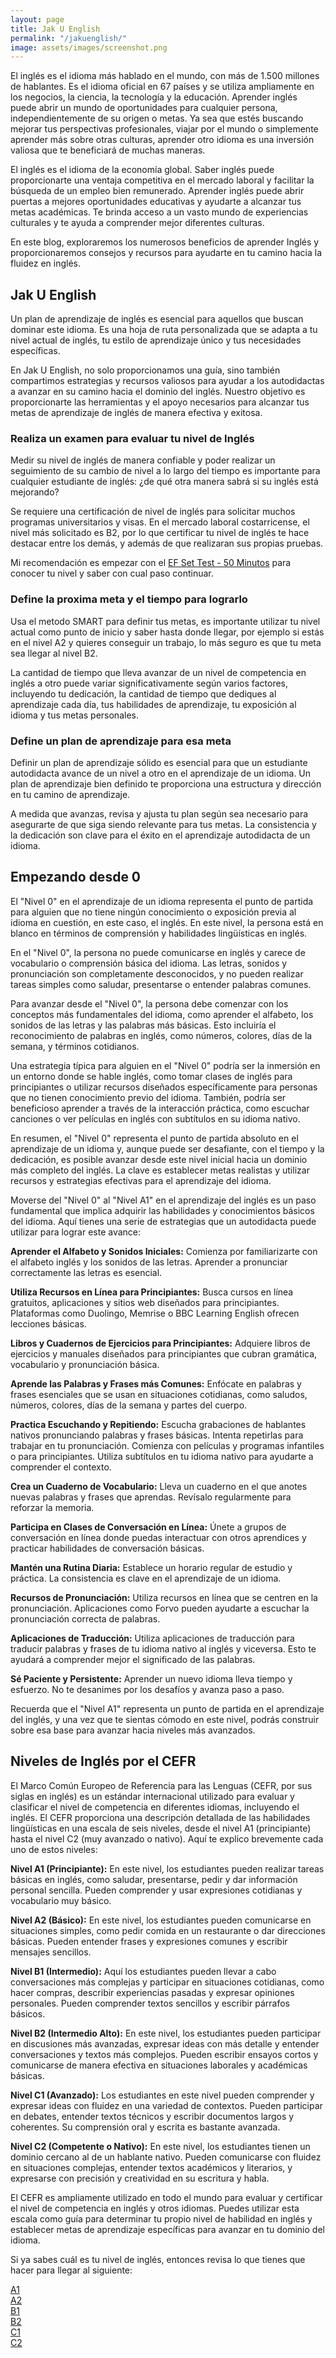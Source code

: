 ```yaml
---
layout: page
title: Jak U English
permalink: "/jakuenglish/"
image: assets/images/screenshot.png
---
```


El inglés es el idioma más hablado en el mundo, con más de 1.500 millones de hablantes. Es el idioma oficial en 67 países y se utiliza ampliamente en los negocios, la ciencia, la tecnología y la educación. Aprender inglés puede abrir un mundo de oportunidades para cualquier persona, independientemente de su origen o metas. Ya sea que estés buscando mejorar tus perspectivas profesionales, viajar por el mundo o simplemente aprender más sobre otras culturas, aprender otro idioma es una inversión valiosa que te beneficiará de muchas maneras.

El inglés es el idioma de la economía global. Saber inglés puede proporcionarte una ventaja competitiva en el mercado laboral y facilitar la búsqueda de un empleo bien remunerado. Aprender inglés puede abrir puertas a mejores oportunidades educativas y ayudarte a alcanzar tus metas académicas. Te brinda acceso a un vasto mundo de experiencias culturales y te ayuda a comprender mejor diferentes culturas.

En este blog, exploraremos los numerosos beneficios de aprender Inglés y proporcionaremos consejos y recursos para ayudarte en tu camino hacia la fluidez en inglés.

## Jak U English

Un plan de aprendizaje de inglés es esencial para aquellos que buscan dominar este idioma. Es una hoja de ruta personalizada que se adapta a tu nivel actual de inglés, tu estilo de aprendizaje único y tus necesidades específicas.

En Jak U English, no solo proporcionamos una guía, sino también compartimos estrategias y recursos valiosos para ayudar a los autodidactas a avanzar en su camino hacia el dominio del inglés. Nuestro objetivo es proporcionarte las herramientas y el apoyo necesarios para alcanzar tus metas de aprendizaje de inglés de manera efectiva y exitosa.

### Realiza un examen para evaluar tu nivel de Inglés
Medir su nivel de inglés de manera confiable y poder realizar un seguimiento de su cambio de nivel a lo largo del tiempo es importante para cualquier estudiante de inglés: ¿de qué otra manera sabrá si su inglés está mejorando?

Se requiere una certificación de nivel de inglés para solicitar muchos programas universitarios y visas. En el mercado laboral costarricense, el nivel más solicitado es B2, por lo que certificar tu nivel de inglés te hace destacar entre los demás, y además de que realizaran sus propias pruebas.

Mi recomendación es empezar con el [EF Set Test - 50 Minutos](https://www.efset.org/ef-set-50/) para conocer tu nivel y saber con cual paso continuar.

### Define la proxima meta y el tiempo para lograrlo
Usa el metodo SMART para definir tus metas, es importante utilizar tu nivel actual como punto de inicio y saber hasta donde llegar, por ejemplo si estás en el nivel A2 y quieres conseguir un trabajo, lo más seguro es que tu meta sea llegar al nivel B2.

La cantidad de tiempo que lleva avanzar de un nivel de competencia en inglés a otro puede variar significativamente según varios factores, incluyendo tu dedicación, la cantidad de tiempo que dediques al aprendizaje cada día, tus habilidades de aprendizaje, tu exposición al idioma y tus metas personales.

### Define un plan de aprendizaje para esa meta
Definir un plan de aprendizaje sólido es esencial para que un estudiante autodidacta avance de un nivel a otro en el aprendizaje de un idioma. Un plan de aprendizaje bien definido te proporciona una estructura y dirección en tu camino de aprendizaje.

A medida que avanzas, revisa y ajusta tu plan según sea necesario para asegurarte de que siga siendo relevante para tus metas. La consistencia y la dedicación son clave para el éxito en el aprendizaje autodidacta de un idioma.

## Empezando desde 0

El "Nivel 0" en el aprendizaje de un idioma representa el punto de partida para alguien que no tiene ningún conocimiento o exposición previa al idioma en cuestión, en este caso, el inglés. En este nivel, la persona está en blanco en términos de comprensión y habilidades lingüísticas en inglés.

En el "Nivel 0", la persona no puede comunicarse en inglés y carece de vocabulario o comprensión básica del idioma. Las letras, sonidos y pronunciación son completamente desconocidos, y no pueden realizar tareas simples como saludar, presentarse o entender palabras comunes.

Para avanzar desde el "Nivel 0", la persona debe comenzar con los conceptos más fundamentales del idioma, como aprender el alfabeto, los sonidos de las letras y las palabras más básicas. Esto incluiría el reconocimiento de palabras en inglés, como números, colores, días de la semana, y términos cotidianos.

Una estrategia típica para alguien en el "Nivel 0" podría ser la inmersión en un entorno donde se hable inglés, como tomar clases de inglés para principiantes o utilizar recursos diseñados específicamente para personas que no tienen conocimiento previo del idioma. También, podría ser beneficioso aprender a través de la interacción práctica, como escuchar canciones o ver películas en inglés con subtítulos en su idioma nativo.

En resumen, el "Nivel 0" representa el punto de partida absoluto en el aprendizaje de un idioma y, aunque puede ser desafiante, con el tiempo y la dedicación, es posible avanzar desde este nivel inicial hacia un dominio más completo del inglés. La clave es establecer metas realistas y utilizar recursos y estrategias efectivas para el aprendizaje del idioma.

Moverse del "Nivel 0" al "Nivel A1" en el aprendizaje del inglés es un paso fundamental que implica adquirir las habilidades y conocimientos básicos del idioma. Aquí tienes una serie de estrategias que un autodidacta puede utilizar para lograr este avance:

**Aprender el Alfabeto y Sonidos Iniciales:** Comienza por familiarizarte con el alfabeto inglés y los sonidos de las letras. Aprender a pronunciar correctamente las letras es esencial.

**Utiliza Recursos en Línea para Principiantes:** Busca cursos en línea gratuitos, aplicaciones y sitios web diseñados para principiantes. Plataformas como Duolingo, Memrise o BBC Learning English ofrecen lecciones básicas.

**Libros y Cuadernos de Ejercicios para Principiantes:** Adquiere libros de ejercicios y manuales diseñados para principiantes que cubran gramática, vocabulario y pronunciación básica.

**Aprende las Palabras y Frases más Comunes:** Enfócate en palabras y frases esenciales que se usan en situaciones cotidianas, como saludos, números, colores, días de la semana y partes del cuerpo.

**Practica Escuchando y Repitiendo:** Escucha grabaciones de hablantes nativos pronunciando palabras y frases básicas. Intenta repetirlas para trabajar en tu pronunciación. Comienza con películas y programas infantiles o para principiantes. Utiliza subtítulos en tu idioma nativo para ayudarte a comprender el contexto.

**Crea un Cuaderno de Vocabulario:** Lleva un cuaderno en el que anotes nuevas palabras y frases que aprendas. Revísalo regularmente para reforzar la memoria.

**Participa en Clases de Conversación en Línea:** Únete a grupos de conversación en línea donde puedas interactuar con otros aprendices y practicar habilidades de conversación básicas.

**Mantén una Rutina Diaria:** Establece un horario regular de estudio y práctica. La consistencia es clave en el aprendizaje de un idioma.

**Recursos de Pronunciación:** Utiliza recursos en línea que se centren en la pronunciación. Aplicaciones como Forvo pueden ayudarte a escuchar la pronunciación correcta de palabras.

**Aplicaciones de Traducción:** Utiliza aplicaciones de traducción para traducir palabras y frases de tu idioma nativo al inglés y viceversa. Esto te ayudará a comprender mejor el significado de las palabras.

**Sé Paciente y Persistente:** Aprender un nuevo idioma lleva tiempo y esfuerzo. No te desanimes por los desafíos y avanza paso a paso.

Recuerda que el "Nivel A1" representa un punto de partida en el aprendizaje del inglés, y una vez que te sientas cómodo en este nivel, podrás construir sobre esa base para avanzar hacia niveles más avanzados.

## Niveles de Inglés por el CEFR

El Marco Común Europeo de Referencia para las Lenguas (CEFR, por sus siglas en inglés) es un estándar internacional utilizado para evaluar y clasificar el nivel de competencia en diferentes idiomas, incluyendo el inglés. El CEFR proporciona una descripción detallada de las habilidades lingüísticas en una escala de seis niveles, desde el nivel A1 (principiante) hasta el nivel C2 (muy avanzado o nativo). Aquí te explico brevemente cada uno de estos niveles:

**Nivel A1 (Principiante):** En este nivel, los estudiantes pueden realizar tareas básicas en inglés, como saludar, presentarse, pedir y dar información personal sencilla. Pueden comprender y usar expresiones cotidianas y vocabulario muy básico.

**Nivel A2 (Básico):** En este nivel, los estudiantes pueden comunicarse en situaciones simples, como pedir comida en un restaurante o dar direcciones básicas. Pueden entender frases y expresiones comunes y escribir mensajes sencillos.

**Nivel B1 (Intermedio):** Aquí los estudiantes pueden llevar a cabo conversaciones más complejas y participar en situaciones cotidianas, como hacer compras, describir experiencias pasadas y expresar opiniones personales. Pueden comprender textos sencillos y escribir párrafos básicos.

**Nivel B2 (Intermedio Alto):** En este nivel, los estudiantes pueden participar en discusiones más avanzadas, expresar ideas con más detalle y entender conversaciones y textos más complejos. Pueden escribir ensayos cortos y comunicarse de manera efectiva en situaciones laborales y académicas básicas.

**Nivel C1 (Avanzado):** Los estudiantes en este nivel pueden comprender y expresar ideas con fluidez en una variedad de contextos. Pueden participar en debates, entender textos técnicos y escribir documentos largos y coherentes. Su comprensión oral y escrita es bastante avanzada.

**Nivel C2 (Competente o Nativo):** En este nivel, los estudiantes tienen un dominio cercano al de un hablante nativo. Pueden comunicarse con fluidez en situaciones complejas, entender textos académicos y literarios, y expresarse con precisión y creatividad en su escritura y habla.

El CEFR es ampliamente utilizado en todo el mundo para evaluar y certificar el nivel de competencia en inglés y otros idiomas. Puedes utilizar esta escala como guía para determinar tu propio nivel de habilidad en inglés y establecer metas de aprendizaje específicas para avanzar en tu dominio del idioma.

Si ya sabes cuál es tu nivel de inglés, entonces revisa lo que tienes que hacer para llegar al siguiente:

<!-- ENGLISH BADGES -->
<div class="medals">
  <a href="/pages/a1principiante/">
    <div class="medal a1">
      <span>A1</span>
    </div>
  </a>
  <a href="">
    <div class="medal a1">
      <span>A2</span>
    </div>
  </a>
  <a href="">
    <div class="medal a1">
      <span>B1</span>
    </div>
  </a>
  <a href="">
    <div class="medal a1">
      <span>B2</span>
    </div>
  </a>
  <a href="">
    <div class="medal a1">
      <span>C1</span>
    </div>
  </a>
  <a href="">
    <div class="medal a1">
      <span>C2</span>
    </div>
  </a>
</div>